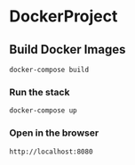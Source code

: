 # DockerProject

## Build Docker Images
```
docker-compose build
```

### Run the stack
```
docker-compose up
```

### Open in the browser
```
http://localhost:8080
```
